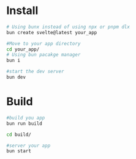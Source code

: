 # Install

```bash
# Using bunx instead of using npx or pnpm dlx
bun create svelte@latest your_app

#Move to your app directory
cd your_app/
# Using bun pacakge manager
bun i

#start the dev server
bun dev

```


# Build

```bash
#build you app
bun run build

cd build/

#server your app
bun start
```
